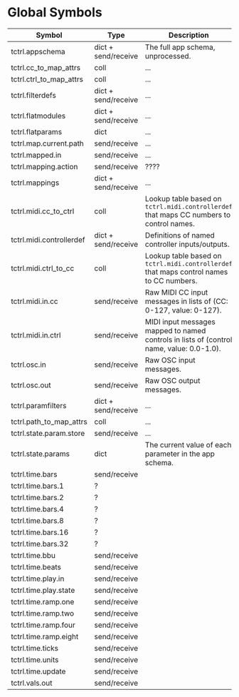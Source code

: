 # Global Symbols

| Symbol | Type | Description |
| ------ | ---- | ----------- |
| tctrl.appschema | dict + send/receive | The full app schema, unprocessed.
| tctrl.cc_to_map_attrs | coll | ...
| tctrl.ctrl_to_map_attrs | coll | ...
| tctrl.filterdefs | dict + send/receive | ...
| tctrl.flatmodules | dict + send/receive | ...
| tctrl.flatparams | dict | ...
| tctrl.map.current.path | send/receive | ...
| tctrl.mapped.in | send/receive | ...
| tctrl.mapping.action | send/receive | ????
| tctrl.mappings | dict + send/receive | ...
| tctrl.midi.cc_to_ctrl | coll | Lookup table based on `tctrl.midi.controllerdef` that maps CC numbers to control names.
| tctrl.midi.controllerdef | dict + send/receive | Definitions of named controller inputs/outputs.
| tctrl.midi.ctrl_to_cc | coll | Lookup table based on `tctrl.midi.controllerdef` that maps control names to CC numbers.
| tctrl.midi.in.cc | send/receive | Raw MIDI CC input messages in lists of (CC: 0-127, value: 0-127).
| tctrl.midi.in.ctrl | send/receive | MIDI input messages mapped to named controls in lists of (control name, value: 0.0-1.0).
| tctrl.osc.in | send/receive | Raw OSC input messages.
| tctrl.osc.out | send/receive | Raw OSC output messages.
| tctrl.paramfilters | dict + send/receive | ...
| tctrl.path_to_map_attrs | coll | ...
| tctrl.state.param.store | send/receive | ...
| tctrl.state.params | dict | The current value of each parameter in the app schema.
| tctrl.time.bars | send/receive | 
| tctrl.time.bars.1 | ? | 
| tctrl.time.bars.2 | ? | 
| tctrl.time.bars.4 | ? | 
| tctrl.time.bars.8 | ? | 
| tctrl.time.bars.16 | ? | 
| tctrl.time.bars.32 | ? | 
| tctrl.time.bbu | send/receive | 
| tctrl.time.beats | send/receive | 
| tctrl.time.play.in | send/receive | 
| tctrl.time.play.state | send/receive | 
| tctrl.time.ramp.one | send/receive | 
| tctrl.time.ramp.two | send/receive | 
| tctrl.time.ramp.four | send/receive | 
| tctrl.time.ramp.eight | send/receive | 
| tctrl.time.ticks | send/receive | 
| tctrl.time.units | send/receive | 
| tctrl.time.update | send/receive | 
| tctrl.vals.out | send/receive | 

